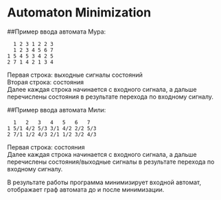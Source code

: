 # Automaton Minimization
##Пример ввода автомата Мура:<br/>
```
  1 2 3 1 2 2 3
  1 2 3 4 5 6 7
1 5 4 5 3 4 2 5
2 7 1 4 2 1 3 4
```
Первая строка: выходные сигналы состояний<br/>
Вторая строка: состояния<br/>
Далее каждая строка начинается с входного сигнала, а дальше перечислены состояния в результате перехода по входному сигналу.

##Пример ввода автомата Мили:<br/>
```
  1   2   3   4   5   6   7
1 5/1 4/2 5/3 3/1 4/2 2/2 5/3
2 7/1 1/2 4/3 2/1 1/2 3/2 4/3
```
Первая строка: состояния<br/>
Далее каждая строка начинается с входного сигнала, а дальше перечислены состояния/выходные сигналы в результате перехода по входному сигналу.

В результате работы программа минимизирует входной автомат, отображает граф автомата до и после минимизации.
